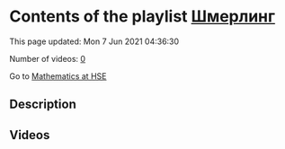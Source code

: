 # Contents of the playlist [Шмерлинг](https://www.youtube.com/playlist?list=PLq3E5oubNNoCOmM2JuY5VKY1cxWlB-b-6)

This page updated: Mon 7 Jun 2021 04:36:30

Number of videos: [0](#videos)

Go to [Mathematics at HSE](../README.md)

## Description



## Videos

